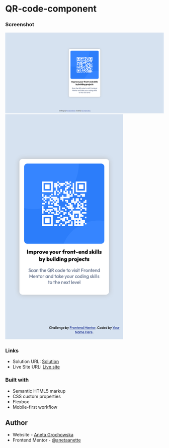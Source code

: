 # QR-code-component

### Screenshot

![Desktop](https://github.com/anetaanette/QR-code-component/blob/main/images/screenshot-desktop.png)
![Mobile](https://github.com/anetaanette/QR-code-component/blob/main/images/screenshot-mobile.png)

### Links

- Solution URL: [Solution](https://github.com/anetaanette/QR-code-component)
- Live Site URL: [Live site](https://anetaanette.github.io/QR-code-component/)

### Built with

- Semantic HTML5 markup
- CSS custom properties
- Flexbox
- Mobile-first workflow

## Author

- Website - [Aneta Grochowska](https://github.com/anetaanette)
- Frontend Mentor - [@anetaanette](https://www.frontendmentor.io/profile/anetaanette)
